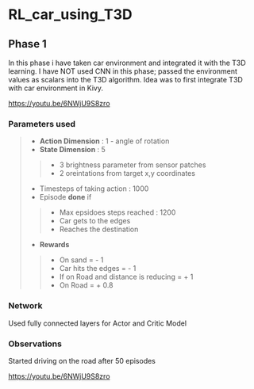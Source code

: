 # RL_car_using_T3D

## Phase 1 
In this phase i have taken car environment and integrated it with the T3D learning. I have NOT used CNN in this phase; passed the environment values as scalars into the T3D algorithm. Idea was to first integrate T3D with car environment in Kivy.

https://youtu.be/6NWjU9S8zro

### Parameters used
>- **Action Dimension** : 1 - angle of rotation
>- **State Dimension** : 5
>>- 3 brightness parameter from sensor patches
>>- 2 oreintations from target x,y coordinates
>- Timesteps of taking action : 1000
>- Episode **done** if
>>- Max epsidoes steps reached : 1200
>>- Car gets to the edges
>>- Reaches the destination
>- **Rewards**
>>- On sand = - 1
>>- Car hits the edges = - 1
>>- If on Road and distance is reducing = + 1
>>- On Road = + 0.8

### Network

Used fully connected layers for Actor and Critic Model

### Observations
Started driving on the road after 50 episodes

https://youtu.be/6NWjU9S8zro

